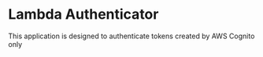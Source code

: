 # Lambda Authenticator

This application is designed to authenticate tokens created by AWS Cognito only
